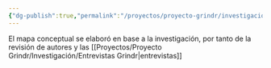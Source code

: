 ```yaml
---
{"dg-publish":true,"permalink":"/proyectos/proyecto-grindr/investigacion/mapa-conceptual/","created":"2025-02-27T12:14:19.761-05:00","updated":"2025-03-03T17:30:36.315-05:00"}
---
```


El mapa conceptual se elaboró en base a la investigación, por tanto de la revisión de autores y las [[Proyectos/Proyecto Grindr/Investigación/Entrevistas Grindr\|entrevistas]]

<embed class="dynamic-embed" type="image/svg+xml" width="100%" height="100%" 
    data-light="https://www.dropbox.com/scl/fi/iozhb6gboueypn06hp14b/Mapa_mental.svg?raw=1"
    data-dark="https://www.dropbox.com/scl/fi/ds98d3450s7owz72zzxua/Mapa_Grindr_final_______.svg?raw=1"
    src="">  <!-- Inicialmente vacío para que el JS lo controle -->
